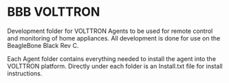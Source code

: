 # BBB VOLTTRON
Development folder for VOLTTRON Agents to be used for remote control and monitoring of home appliances. All development is done for use on the BeagleBone Black Rev C.

Each Agent folder contains everything needed to install the agent into the VOLTTRON platform. Directly under each folder is an Install.txt file for install instructions.
